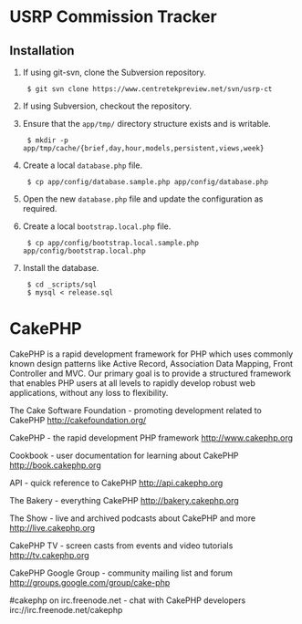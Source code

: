 # USRP Commission Tracker

## Installation

1. If using git-svn, clone the Subversion repository.

        $ git svn clone https://www.centretekpreview.net/svn/usrp-ct

1. If using Subversion, checkout the repository.
1. Ensure that the `app/tmp/` directory structure exists and is writable.

        $ mkdir -p app/tmp/cache/{brief,day,hour,models,persistent,views,week}

1. Create a local `database.php` file.

        $ cp app/config/database.sample.php app/config/database.php
        
1. Open the new `database.php` file and update the configuration as required.
1. Create a local `bootstrap.local.php` file.

        $ cp app/config/bootstrap.local.sample.php app/config/bootstrap.local.php
        
1. Install the database.

        $ cd _scripts/sql
        $ mysql < release.sql

# CakePHP

CakePHP is a rapid development framework for PHP which uses commonly known design patterns like Active Record, Association Data Mapping, Front Controller and MVC. Our primary goal is to provide a structured framework that enables PHP users at all levels to rapidly develop robust web applications, without any loss to flexibility.

The Cake Software Foundation - promoting development related to CakePHP
http://cakefoundation.org/

CakePHP - the rapid development PHP framework
http://www.cakephp.org

Cookbook - user documentation for learning about CakePHP
http://book.cakephp.org

API - quick reference to CakePHP
http://api.cakephp.org

The Bakery - everything CakePHP
http://bakery.cakephp.org

The Show - live and archived podcasts about CakePHP and more
http://live.cakephp.org

CakePHP TV - screen casts from events and video tutorials
http://tv.cakephp.org

CakePHP Google Group - community mailing list and forum
http://groups.google.com/group/cake-php

#cakephp on irc.freenode.net - chat with CakePHP developers
irc://irc.freenode.net/cakephp
